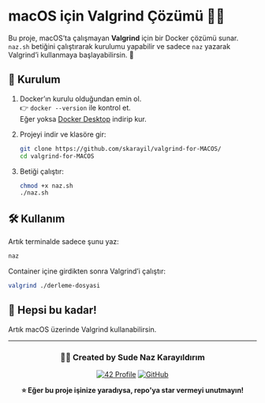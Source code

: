 # macOS için Valgrind Çözümü 🐧🍏

Bu proje, macOS’ta çalışmayan **Valgrind** için bir Docker çözümü sunar.  
`naz.sh` betiğini çalıştırarak kurulumu yapabilir ve sadece `naz` yazarak Valgrind’i kullanmaya başlayabilirsin. 🚀  

## 🚀 Kurulum
1. Docker’ın kurulu olduğundan emin ol.  
   👉 `docker --version` ile kontrol et.  
   Eğer yoksa [Docker Desktop](https://www.docker.com/products/docker-desktop/) indirip kur.

2. Projeyi indir ve klasöre gir:
   ```bash
   git clone https://github.com/skarayil/valgrind-for-MACOS/
   cd valgrind-for-MACOS
   ```

3. Betiği çalıştır:
   ```bash
   chmod +x naz.sh
   ./naz.sh
   ```

## 🛠 Kullanım
Artık terminalde sadece şunu yaz:
```bash
naz
```

Container içine girdikten sonra Valgrind’i çalıştır:
```bash
valgrind ./derleme-dosyasi
```

## 🎉 Hepsi bu kadar!
Artık macOS üzerinde Valgrind kullanabilirsin.

---

<div align="center">

### 👨‍💻 Created by Sude Naz Karayıldırım

[![42 Profile](https://img.shields.io/badge/42%20Profile-skarayil-black?style=flat-square&logo=42&logoColor=white)](https://profile.intra.42.fr/users/skarayil)
[![GitHub](https://img.shields.io/badge/GitHub-skarayil-181717?style=flat-square&logo=github&logoColor=white)](https://github.com/skarayil)

**⭐ Eğer bu proje işinize yaradıysa, repo'ya star vermeyi unutmayın!**

</div>
